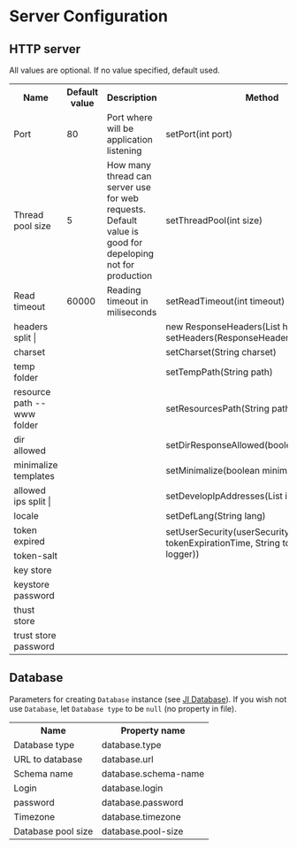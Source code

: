 # Server Configuration

## HTTP server

All values are optional. If no value specified, default used.

<table>
	<tr>
		<th>Name</th>
		<th>Default value</th>
		<th>Description</th>
		<th>Method</th>
		<th>Property name</th>
	</tr>
	<tr>
		<td>Port</td>
		<td>80</td>
		<td>Port where will be application listening</td>
		<td>setPort(int port)</td>
		<td>http.port</td>
	</tr>
	<tr>
		<td>Thread pool size</td>
		<td>5</td>
		<td>How many thread can server use for web requests. Default value is good for depeloping not for production</td>
		<td>setThreadPool(int size)</td>
		<td>http.thread-pool</td>
	</tr>
	<tr>
		<td>Read timeout</td>
		<td>60000</td>
		<td>Reading timeout in miliseconds</td>
		<td>setReadTimeout(int timeout)</td>
		<td>http.read-timeout</td>
	</tr>
	<tr>
		<td>headers split |</td>
		<td></td>
		<td></td>
		<td>new ResponseHeaders(List<String> headers)<br>setHeaders(ResponseHeaders headers)</td>
		<td>http.headers</td>
	</tr>
	<tr>
		<td>charset</td>
		<td></td>
		<td></td>
		<td>setCharset(String charset)</td>
		<td>http.charset</td>
	</tr>
	<tr>
		<td>temp folder</td>
		<td></td>
		<td></td>
		<td>setTempPath(String path)</td>
		<td>http.temp</td>
	</tr>
	<tr>
		<td>resource path -- www folder</td>
		<td></td>
		<td></td>
		<td>setResourcesPath(String path)</td>
		<td>http.resource-path</td>
	</tr>
	<tr>
		<td>dir allowed</td>
		<td></td>
		<td></td>
		<td>setDirResponseAllowed(boolean allowed)</td>
		<td>http.dir-allowed</td>
	</tr>
	<tr>
		<td>minimalize templates</td>
		<td></td>
		<td></td>
		<td>setMinimalize(boolean minimalize)</td>
		<td>http.minimalize-templates</td>
	</tr>
	<tr>
		<td>allowed ips split |</td>
		<td></td>
		<td></td>
		<td>setDevelopIpAddresses(List<String> ips)</td>
		<td>http.ip</td>
	</tr>
	<tr>
		<td>locale</td>
		<td></td>
		<td></td>
		<td>setDefLang(String lang)</td>
		<td>http.locale</td>
	</tr>
	<tr>
		<td>token expired</td>
		<td></td>
		<td></td>
		<td rowspan="2">setUserSecurity(userSecurityFactory.get(long tokenExpirationTime, String tokenSalt, Logger logger))</td>
		<td>http.token-expired</td>
	</tr>
	<tr>
		<td>token-salt</td>
		<td></td>
		<td></td>
		<td>http.token-salt</td>
	</tr>
	<tr>
		<td>key store</td>
		<td></td>
		<td></td>
		<td></td>
		<td>http.</td>
	</tr>
	<tr>
		<td>keystore password</td>
		<td></td>
		<td></td>
		<td></td>
		<td>http.</td>
	</tr>
	<tr>
		<td>thust store</td>
		<td></td>
		<td></td>
		<td></td>
		<td>http.</td>
	</tr>
	<tr>
		<td>trust store password</td>
		<td></td>
		<td></td>
		<td></td>
		<td>http.</td>
	</tr>
</table>

## Database

Parameters for creating `Database` instance (see [JI Database](https://github.com/ondrej-nemec/javainit/ji-database)). If you wish not use `Database`, let `Database type` to be `null` (no property in file).

<table>
	<tr>
		<th>Name</th>
		<th>Property name</th>
	</tr>
	<tr>
		<td>Database type</td>
		<td>database.type</td>
	</tr>
	<tr>
		<td>URL to database</td>
		<td>database.url</td>
	</tr>
	<!-- <tr>
		<td>is db external</td>
		<td>database.external</td>
	</tr> -->
	<tr>
		<td>Schema name</td>
		<td>database.schema-name</td>
	</tr>
	<tr>
		<td>Login</td>
		<td>database.login</td>
	</tr>
	<tr>
		<td>password</td>
		<td>database.password</td>
	</tr>
	<tr>
		<td>Timezone</td>
		<td>database.timezone</td>
	</tr>
	<tr>
		<td>Database pool size</td>
		<td>database.pool-size</td>
	</tr>
</table>

